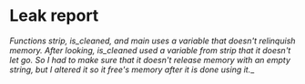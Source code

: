 # Leak report

_Functions strip, is_cleaned, and main uses a variable that doesn't relinquish memory. After looking, is_cleaned used a variable from strip that it doesn't let go. So I had to make sure that it doesn't release memory with an empty string, but I altered it so it free's memory after it is done using it.__
